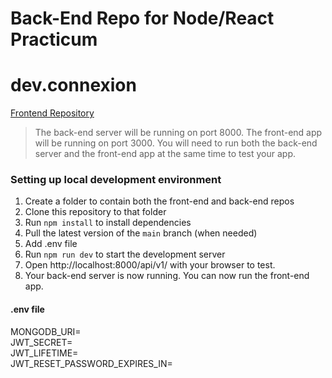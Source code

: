 # Back-End Repo for Node/React Practicum

# dev.connexion

[Frontend Repository](https://github.com/Code-the-Dream-School/ffprac-team1-front/)

> The back-end server will be running on port 8000.
> The front-end app will be running on port 3000.
> You will need to run both the back-end server and the front-end app at the same time to test your app.

### Setting up local development environment

1. Create a folder to contain both the front-end and back-end repos
2. Clone this repository to that folder
3. Run `npm install` to install dependencies
4. Pull the latest version of the `main` branch (when needed)
5. Add .env file
6. Run `npm run dev` to start the development server
7. Open http://localhost:8000/api/v1/ with your browser to test.
8. Your back-end server is now running. You can now run the front-end app.

#### .env file

MONGODB_URI=
<br>JWT_SECRET=
<br>JWT_LIFETIME=
<br>JWT_RESET_PASSWORD_EXPIRES_IN=
